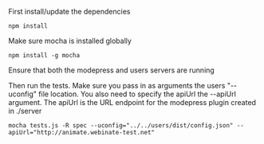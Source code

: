 First install/update the dependencies

	npm install

Make sure mocha is installed globally

	npm install -g mocha

Ensure that both the modepress and users servers are running

Then run the tests. Make sure you pass in as arguments the users "--uconfig" file location. You also need to specify the apiUrl the --apiUrl argument. The apiUrl is the URL endpoint for the modepress plugin created in ./server

	mocha tests.js -R spec --uconfig="../../users/dist/config.json" --apiUrl="http://animate.webinate-test.net"